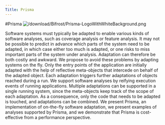 ```yaml
---
Title: Prisma
---
```

#Prisma
![/download/Bifrost/Prisma-LogoWithWhiteBackground.png](%assets_url%/download/Bifrost/Prisma-LogoWithWhiteBackground.png)

Software systems must typically be adapted to enable various kinds of software analyses, such as coverage analysis or feature analysis. It may not be possible to predict in advance which parts of the system need to be adapted, in which case either too much is adapted, or one risks to miss important parts of the system under analysis. Adaptation can therefore be both costly and awkward.
We propose to avoid these problems by adapting systems on the fly. Only the entry points of the application are initially adapted with the help of reflective meta-objects that intercede on behalf of the adapted object. Each adaptation triggers further adaptations of objects reached during a run. We support software analyses by reifying execution events of running applications. Multiple adaptations can be supported in a single running system, since the meta-objects keep track of the scope of each adaptation. As a consequence, only the code that needs to be adapted is touched, and adaptations can be combined.
We present Prisma, an implementation of on-the-fly software adaptation, we present examples of analyses supported by Prisma, and we demonstrate that Prisma is cost-effective from a performance perspective.

